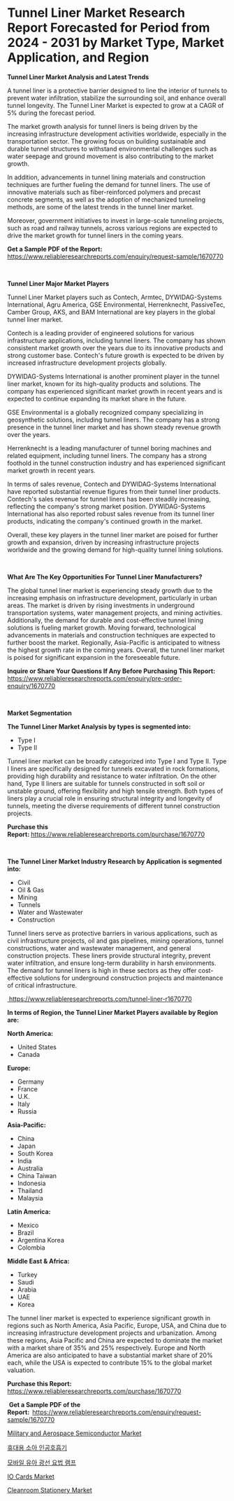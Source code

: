 <p><h1>Tunnel Liner Market Research Report Forecasted for Period from 2024 -  2031 by Market Type, Market Application, and Region</h1></p><p><strong>Tunnel Liner Market Analysis and Latest Trends</strong></p>
<p><p>A tunnel liner is a protective barrier designed to line the interior of tunnels to prevent water infiltration, stabilize the surrounding soil, and enhance overall tunnel longevity. The Tunnel Liner Market is expected to grow at a CAGR of 5% during the forecast period. </p><p>The market growth analysis for tunnel liners is being driven by the increasing infrastructure development activities worldwide, especially in the transportation sector. The growing focus on building sustainable and durable tunnel structures to withstand environmental challenges such as water seepage and ground movement is also contributing to the market growth.</p><p>In addition, advancements in tunnel lining materials and construction techniques are further fueling the demand for tunnel liners. The use of innovative materials such as fiber-reinforced polymers and precast concrete segments, as well as the adoption of mechanized tunneling methods, are some of the latest trends in the tunnel liner market.</p><p>Moreover, government initiatives to invest in large-scale tunneling projects, such as road and railway tunnels, across various regions are expected to drive the market growth for tunnel liners in the coming years.</p></p>
<p><strong>Get a Sample PDF of the Report:&nbsp;</strong> <a href="https://www.reliableresearchreports.com/enquiry/request-sample/1670770">https://www.reliableresearchreports.com/enquiry/request-sample/1670770</a></p>
<p>&nbsp;</p>
<p><strong>Tunnel Liner Major Market Players</strong></p>
<p><p>Tunnel Liner Market players such as Contech, Armtec, DYWIDAG-Systems International, Agru America, GSE Environmental, Herrenknecht, PassiveTec, Camber Group, AKS, and BAM International are key players in the global tunnel liner market.</p><p>Contech is a leading provider of engineered solutions for various infrastructure applications, including tunnel liners. The company has shown consistent market growth over the years due to its innovative products and strong customer base. Contech's future growth is expected to be driven by increased infrastructure development projects globally.</p><p>DYWIDAG-Systems International is another prominent player in the tunnel liner market, known for its high-quality products and solutions. The company has experienced significant market growth in recent years and is expected to continue expanding its market share in the future.</p><p>GSE Environmental is a globally recognized company specializing in geosynthetic solutions, including tunnel liners. The company has a strong presence in the tunnel liner market and has shown steady revenue growth over the years.</p><p>Herrenknecht is a leading manufacturer of tunnel boring machines and related equipment, including tunnel liners. The company has a strong foothold in the tunnel construction industry and has experienced significant market growth in recent years.</p><p>In terms of sales revenue, Contech and DYWIDAG-Systems International have reported substantial revenue figures from their tunnel liner products. Contech's sales revenue for tunnel liners has been steadily increasing, reflecting the company's strong market position. DYWIDAG-Systems International has also reported robust sales revenue from its tunnel liner products, indicating the company's continued growth in the market. </p><p>Overall, these key players in the tunnel liner market are poised for further growth and expansion, driven by increasing infrastructure projects worldwide and the growing demand for high-quality tunnel lining solutions.</p></p>
<p>&nbsp;</p>
<p><strong>What Are The Key Opportunities For Tunnel Liner Manufacturers?</strong></p>
<p><p>The global tunnel liner market is experiencing steady growth due to the increasing emphasis on infrastructure development, particularly in urban areas. The market is driven by rising investments in underground transportation systems, water management projects, and mining activities. Additionally, the demand for durable and cost-effective tunnel lining solutions is fueling market growth. Moving forward, technological advancements in materials and construction techniques are expected to further boost the market. Regionally, Asia-Pacific is anticipated to witness the highest growth rate in the coming years. Overall, the tunnel liner market is poised for significant expansion in the foreseeable future.</p></p>
<p><strong>Inquire or Share Your Questions If Any Before Purchasing This Report:</strong> <a href="https://www.reliableresearchreports.com/enquiry/pre-order-enquiry/1670770">https://www.reliableresearchreports.com/enquiry/pre-order-enquiry/1670770</a></p>
<p>&nbsp;</p>
<p><strong>Market Segmentation</strong></p>
<p><strong>The Tunnel Liner Market Analysis by types is segmented into:</strong></p>
<p><ul><li>Type I</li><li>Type II</li></ul></p>
<p><p>Tunnel liner market can be broadly categorized into Type I and Type II. Type I liners are specifically designed for tunnels excavated in rock formations, providing high durability and resistance to water infiltration. On the other hand, Type II liners are suitable for tunnels constructed in soft soil or unstable ground, offering flexibility and high tensile strength. Both types of liners play a crucial role in ensuring structural integrity and longevity of tunnels, meeting the diverse requirements of different tunnel construction projects.</p></p>
<p><strong>Purchase this Report:&nbsp;</strong><a href="https://www.reliableresearchreports.com/purchase/1670770">https://www.reliableresearchreports.com/purchase/1670770</a></p>
<p>&nbsp;</p>
<p><strong>The Tunnel Liner Market Industry Research by Application is segmented into:</strong></p>
<p><ul><li>Civil</li><li>Oil & Gas</li><li>Mining</li><li>Tunnels</li><li>Water and Wastewater</li><li>Construction</li></ul></p>
<p><p>Tunnel liners serve as protective barriers in various applications, such as civil infrastructure projects, oil and gas pipelines, mining operations, tunnel constructions, water and wastewater management, and general construction projects. These liners provide structural integrity, prevent water infiltration, and ensure long-term durability in harsh environments. The demand for tunnel liners is high in these sectors as they offer cost-effective solutions for underground construction projects and maintenance of critical infrastructure.</p></p>
<p><a href="https://www.reliableresearchreports.com/tunnel-liner-r1670770">&nbsp;https://www.reliableresearchreports.com/tunnel-liner-r1670770</a></p>
<p><strong>In terms of Region, the Tunnel Liner Market Players available by Region are:</strong></p>
<p>
    <p> <strong> North America: </strong>
        <ul>
            <li>United States</li>
            <li>Canada</li>
        </ul>
        </p> 
    <p> <strong> Europe: </strong>
        <ul>
            <li>Germany</li>
            <li>France</li>
            <li>U.K.</li>
            <li>Italy</li>
            <li>Russia</li>
        </ul>
        </p> 
    <p> <strong> Asia-Pacific: </strong>
        <ul>
            <li>China</li>
            <li>Japan</li>
            <li>South Korea</li>
            <li>India</li>
            <li>Australia</li>
            <li>China Taiwan</li>
            <li>Indonesia</li>
            <li>Thailand</li>
            <li>Malaysia</li>
        </ul>
        </p> 
    <p> <strong> Latin America: </strong>
        <ul>
            <li>Mexico</li>
            <li>Brazil</li>
            <li>Argentina Korea</li>
            <li>Colombia</li>
        </ul>
        </p> 
    <p> <strong> Middle East & Africa: </strong>
        <ul>
            <li>Turkey</li>
            <li>Saudi</li>
            <li>Arabia</li>
            <li>UAE</li>
            <li>Korea</li>
        </ul>
    </p>
    </p>
<p><p>The tunnel liner market is expected to experience significant growth in regions such as North America, Asia Pacific, Europe, USA, and China due to increasing infrastructure development projects and urbanization. Among these regions, Asia Pacific and China are expected to dominate the market with a market share of 35% and 25% respectively. Europe and North America are also anticipated to have a substantial market share of 20% each, while the USA is expected to contribute 15% to the global market valuation.</p></p>
<p><strong>Purchase this Report: </strong><a href="https://www.reliableresearchreports.com/purchase/1670770">https://www.reliableresearchreports.com/purchase/1670770</a></p>
<p>&nbsp;<strong>Get a Sample PDF of the Report:&nbsp;&nbsp;</strong><a href="https://www.reliableresearchreports.com/enquiry/request-sample/1670770">https://www.reliableresearchreports.com/enquiry/request-sample/1670770</a></p>
<p><strong></strong></p>
<p><p><a href="https://issuu.com/reportprime-2/docs/military-and-aerospace-semiconductor-market-size-2">Military and Aerospace Semiconductor Market</a></p><p><a href="https://github.com/solomonbode85/Market-Research-Report-List-1/blob/main/1745176100590.md">휴대용 소아 인공호흡기</a></p><p><a href="https://github.com/PhilToryphy7876567/Market-Research-Report-List-2/blob/main/6348717100589.md">모바일 유아 광선 요법 램프</a></p><p><a href="https://github.com/josesg55/Market-Research-Report-List-2/blob/main/io-cards-market.md">IO Cards Market</a></p><p><a href="https://github.com/mancsybtousav/Market-Research-Report-List-2/blob/main/cleanroom-stationery-market.md">Cleanroom Stationery Market</a></p></p>